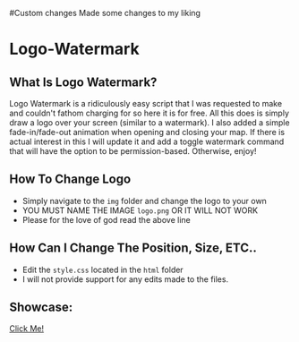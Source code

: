 #Custom changes
Made some changes to my liking

# Logo-Watermark
## What Is Logo Watermark? 
Logo Watermark is a ridiculously easy script that I was requested to make and couldn't fathom charging for so here it is for free. All this does is simply draw a logo over your screen (similar to a watermark). I also added a simple fade-in/fade-out animation when opening and closing your map. If there is actual interest in this I will update it and add a toggle watermark command that will have the option to be permission-based. Otherwise, enjoy!

## How To Change Logo
* Simply navigate to the `img` folder and change the logo to your own
* YOU MUST NAME THE IMAGE `logo.png` OR IT WILL NOT WORK
* Please for the love of god read the above line

## How Can I Change The Position, Size, ETC..
* Edit the `style.css` located in the `html` folder
* I will not provide support for any edits made to the files.

## Showcase:
[Click Me!](https://i.imgur.com/CtIN49K.gif)
